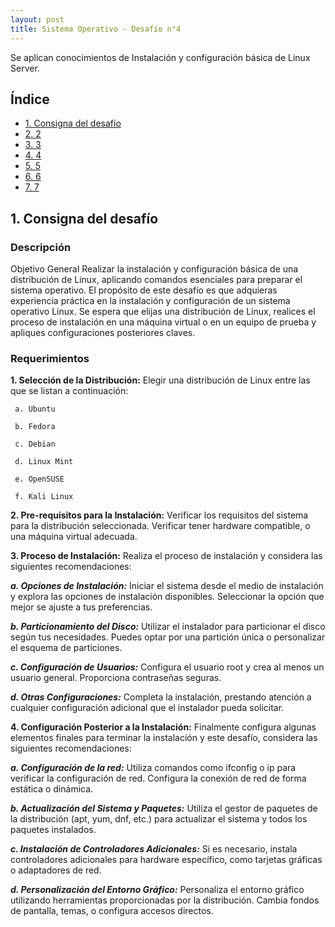```yaml
---
layout: post
title: Sistema Operativo - Desafío n°4
---
```

Se aplican conocimientos de Instalación y configuración básica de Linux Server.

<a name="top"></a>
## Índice

- [1. Consigna del desafío](#item1)
- [2. 2](#item2)
- [3. 3](#item3)
- [4. 4](#item4)
- [5. 5](#item5)
- [6. 6](#item6)
- [7. 7](#item7)
  

<a name="item1"></a>
## 1. Consigna del desafío

### Descripción
Objetivo General
Realizar la instalación y configuración básica de una distribución de Linux, aplicando
comandos esenciales para preparar el sistema operativo.
El propósito de este desafío es que adquieras experiencia práctica en la instalación y
configuración de un sistema operativo Linux.
Se espera que elijas una distribución de Linux, realices el proceso de instalación en una
máquina virtual o en un equipo de prueba y apliques configuraciones posteriores claves.

### Requerimientos

**1. Selección de la Distribución:** Elegir una distribución de Linux entre las que se listan
     a continuación:
     
     a. Ubuntu
    
     b. Fedora
    
     c. Debian
    
     d. Linux Mint
    
     e. OpenSUSE
    
     f. Kali Linux

**2. Pre-requisitos para la Instalación:** Verificar los requisitos del sistema para
     la distribución seleccionada. Verificar tener hardware compatible, o una
     máquina virtual adecuada.   

**3. Proceso de Instalación:** Realiza el proceso de instalación y considera las siguientes recomendaciones:

   **_a. Opciones de Instalación:_** Iniciar el sistema desde el medio de instalación y explora las opciones
           de instalación disponibles. Seleccionar la opción que mejor se ajuste a tus preferencias.
           
   **_b. Particionamiento del Disco:_** Utilizar el instalador para particionar el disco según tus necesidades.
           Puedes optar por una partición única o personalizar el esquema de particiones.
           
   **_c. Configuración de Usuarios:_** Configura el usuario root y crea al menos un usuario general. Proporciona
           contraseñas seguras.
           
   **_d. Otras Configuraciones:_** Completa la instalación, prestando atención a cualquier configuración adicional
           que el instalador pueda solicitar.     

**4. Configuración Posterior a la Instalación:** Finalmente configura algunas elementos finales para terminar la
     instalación y este desafío, considera las siguientes recomendaciones:
     
   **_a. Configuración de la red:_** Utiliza comandos como ifconfig o ip para verificar la configuración de red.
         Configura la conexión de red de forma estática o dinámica.

   **_b. Actualización del Sistema y Paquetes:_** Utiliza el gestor de paquetes de la distribución (apt, yum, dnf, etc.)
         para actualizar el sistema y todos los paquetes instalados.

   **_c. Instalación de Controladores Adicionales:_** Si es necesario, instala controladores adicionales para hardware
        específico, como tarjetas gráficas o adaptadores de red.
        
   **_d. Personalización del Entorno Gráfico:_** Personaliza el entorno gráfico utilizando herramientas proporcionadas
         por la distribución. Cambia fondos de pantalla, temas, o configura accesos directos.           
  
